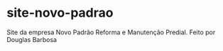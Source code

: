# site-novo-padrao
 Site da empresa Novo Padrão Reforma e Manutenção Predial. 
Feito por Douglas Barbosa